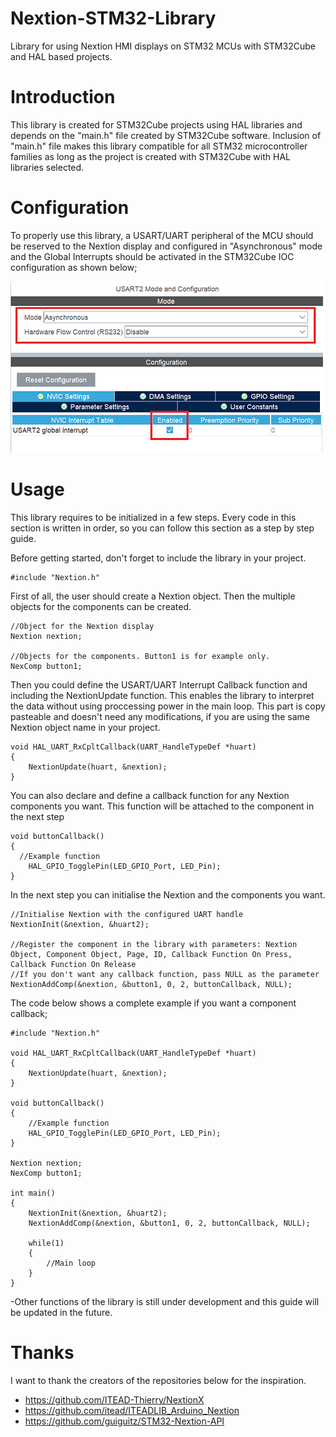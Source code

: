 # Nextion-STM32-Library
Library for using Nextion HMI displays on STM32 MCUs with STM32Cube and HAL based projects. 

# Introduction
This library is created for STM32Cube projects using HAL libraries and depends on the "main.h" file created by STM32Cube software. Inclusion of "main.h" file makes this library compatible for all STM32 microcontroller families as long as the project is created with STM32Cube with HAL libraries selected. 

# Configuration
To properly use this library, a USART/UART peripheral of the MCU should be reserved to the Nextion display and configured in "Asynchronous" mode and the Global Interrupts should be activated in the STM32Cube IOC configuration as shown below;

![](img/USARTConfig.png)
# Usage

This library requires to be initialized in a few steps. Every code in this section is written in order, so you can follow this section as a step by step guide. 

Before getting started, don't forget to include the library in your project.
```
#include "Nextion.h"
```


First of all, the user should create a Nextion object. Then the multiple objects for the components can be created. 
```
//Object for the Nextion display
Nextion nextion;

//Objects for the components. Button1 is for example only. 
NexComp button1;
```


Then you could define the USART/UART Interrupt Callback function and including the NextionUpdate function. This enables the library to interpret the data without using proccessing power in the main loop. This part is copy pasteable and doesn't need any modifications, if you are using the same Nextion object name in your project. 
```
void HAL_UART_RxCpltCallback(UART_HandleTypeDef *huart)
{
	NextionUpdate(huart, &nextion);
}
```


You can also declare and define a callback function for any Nextion components you want. This function will be attached to the component in the next step
```
void buttonCallback()
{
  //Example function
	HAL_GPIO_TogglePin(LED_GPIO_Port, LED_Pin);
}
```


In the next step you can initialise the Nextion and the components you want. 
```
//Initialise Nextion with the configured UART handle
NextionInit(&nextion, &huart2);

//Register the component in the library with parameters: Nextion Object, Component Object, Page, ID, Callback Function On Press, Callback Function On Release
//If you don't want any callback function, pass NULL as the parameter 
NextionAddComp(&nextion, &button1, 0, 2, buttonCallback, NULL);
```
The code below shows a complete example if you want a component callback;
```
#include "Nextion.h"

void HAL_UART_RxCpltCallback(UART_HandleTypeDef *huart)
{
	NextionUpdate(huart, &nextion);
}

void buttonCallback()
{
	//Example function
	HAL_GPIO_TogglePin(LED_GPIO_Port, LED_Pin);
}

Nextion nextion; 
NexComp button1;

int main()
{
	NextionInit(&nextion, &huart2);
	NextionAddComp(&nextion, &button1, 0, 2, buttonCallback, NULL);
	
	while(1)
	{
		//Main loop
	}
}
```


-Other functions of the library is still under development and this guide will be updated in the future. 


# Thanks
I want to thank the creators of the repositories below for the inspiration. 

- https://github.com/ITEAD-Thierry/NextionX
- https://github.com/itead/ITEADLIB_Arduino_Nextion
- https://github.com/guiguitz/STM32-Nextion-API
